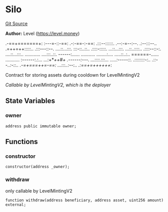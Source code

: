 # Silo
[Git Source](https://github.com/Level-Money/contracts/blob/0fa663cd541ef95fb08cd2849fd8cc2be3967548/src/v2/usd/Silo.sol)

**Author:**
Level (https://level.money)

.-==+=======+:
:---=-::-==:
.-:-==-:-==:
.:::--::::::.     .--:-=--:--.       .:--:::--..
.=++=++:::::..     .:::---::--.    ....::...:::.
:::-::..::..      .::::-:::::.     ...::...:::.
...::..::::..     .::::--::-:.    ....::...:::..
............      ....:::..::.    ------:......
...........     ........:....     .....::..:..    ======-......      ...........
:------:.:...   ...:+***++*#+     .------:---.    ...::::.:::...   .....:-----::.
.::::::::-:..   .::--..:-::..    .-=+===++=-==:   ...:::..:--:..   .:==+=++++++*:

Contract for storing assets during cooldown for LevelMintingV2

*Callable by LevelMintingV2, which is the deployer*


## State Variables
### owner

```solidity
address public immutable owner;
```


## Functions
### constructor


```solidity
constructor(address _owner);
```

### withdraw

only callable by LevelMintingV2


```solidity
function withdraw(address beneficiary, address asset, uint256 amount) external;
```

